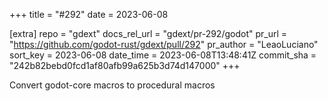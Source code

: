 +++
title = "#292"
date = 2023-06-08

[extra]
repo = "gdext"
docs_rel_url = "gdext/pr-292/godot"
pr_url = "https://github.com/godot-rust/gdext/pull/292"
pr_author = "LeaoLuciano"
sort_key = 2023-06-08
date_time = 2023-06-08T13:48:41Z
commit_sha = "242b82bebd0fcd1af80afb99a625b3d74d147000"
+++

Convert godot-core macros to procedural macros
